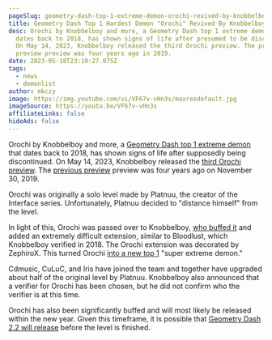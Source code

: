```yaml
---
pageSlug: geometry-dash-top-1-extreme-demon-orochi-revived-by-knobbelboy
title: Geometry Dash Top 1 Hardest Demon "Orochi" Revived By Knobbelboy
desc: Orochi by Knobbelboy and more, a Geometry Dash top 1 extreme demon that
  dates back to 2018, has shown signs of life after presumed to be discontinued.
  On May 14, 2023, Knobbelboy released the third Orochi preview. The previous
  preview preview was four years ago in 2019.
date: 2023-05-18T23:19:27.075Z
tags:
  - news
  - demonlist
author: mkczy
image: https://img.youtube.com/vi/VF67v-vHn3s/maxresdefault.jpg
imageSource: https://youtu.be/VF67v-vHn3s
affiliateLinks: false
hideAds: false
---
```

Orochi by Knobbelboy and more, a [Geometry Dash top 1 extreme demon](/posts/geometry-dash-demon-list-where-to-find-the-hardest-demons/) that dates back to 2018, has shown signs of life after supposedly being discontinued. On May 14, 2023, Knobbelboy released the [third Orochi preview](https://youtu.be/VF67v-vHn3s). The [previous preview](https://youtu.be/bRe4psqguAg) preview was four years ago on November 30, 2019.


Orochi was originally a solo level made by Platnuu, the creator of the Interface series. Unfortunately, Platnuu decided to "distance himself" from the level.

In light of this, Orochi was passed over to Knobbelboy, [who buffed it](/posts/robtop-gans-updates-to-top-1-geometry-dash-extreme-demon-acheron/) and added an extremely difficult extension, similar to Bloodlust, which Knobbelboy verified in 2018. The Orochi extension was decorated by ZephiroX. This turned Orochi [into a new top 1](/posts/geometry-dash-golden-gates-upcoming-top-1-extreme-demon-explained/) "super extreme demon."


Cdmusic, CuLuC, and Iris have joined the team and together have upgraded about half of the original level by Platnuu. Knobbelboy also announced that a verifier for Orochi has been chosen, but he did not confirm who the verifier is at this time.

Orochi has also been significantly buffed and will most likely be released within the new year. Given this timeframe, it is possible that [Geometry Dash 2.2 will release](/posts/robtop-confirms-third-and-final-geometry-dash-2-2-release-date/) before the level is finished.